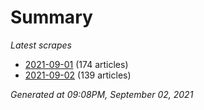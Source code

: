 # Summary
*Latest scrapes*
* [2021-09-01](https://github.com/nuuuwan/news_lk/blob/data/news_lk.2021-09-01.json) (174 articles)
* [2021-09-02](https://github.com/nuuuwan/news_lk/blob/data/news_lk.2021-09-02.json) (139 articles)

*Generated at 09:08PM, September 02, 2021*